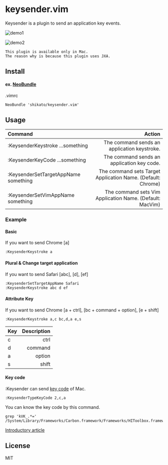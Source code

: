 # keysender.vim
Keysender is a plugin to send an application key events.

![demo1](https://qiita-image-store.s3.amazonaws.com/0/47437/2ab5c30c-ec0a-61a8-7174-24a9bd983b8d.gif) 

![demo2](https://qiita-image-store.s3.amazonaws.com/0/47437/786ff3ab-5b09-9169-2653-7619043a4196.gif)

``` 
This plugin is available only in Mac.
The reason why is because this plugin uses JXA.
```

## Install
#### ex. [NeoBundle](https://github.com/Shougo/neobundle.vim)
.vimrc
```
NeoBundle 'shikato/keysender.vim'
```

## Usage
| Command | Action |
|:-----------|------------:|
| :KeysenderKeystroke ...something|The command sends an application keystroke. |
| :KeysenderKeyCode ...something|The command sends an application key code.|
| :KeysenderSetTargetAppName something |The command sets Target Application Name. (Default: Chrome)|
| :KeysenderSetVimAppName something |The command sets Vim Application Name. (Default: MacVim)|

### Example

#### Basic
If you want to send Chrome [a]
```
:KeysenderKeystroke a
```
#### Plural & Change target application
If you want to send Safari [abc], [d], [ef] 
```
:KeysenderSetTargetAppName Safari
:KeysenderKeystroke abc d ef
```
#### Attribute Key
If you want to send Chrome [a + ctrl], [bc + command + option], [e + shift] 
```
:KeysenderKeystroke a,c bc,d,a e,s
```

| Key | Description |
|:-----------|------------:|
| c|ctrl |
| d |command |
| a |option |
| s |shift |

#### Key code
:Keysender can send [key code](http://hyslog.com/blog/2012/06/25/569) of Mac.
```
:KeysenderTypeKeyCode 2,c,a
```
You can know the key code by this command.
```
grep 'kVK_.*=' /System/Library/Frameworks/Carbon.framework/Frameworks/HIToolbox.framework/Headers/Events.h
```

[Introductory article](http://qiita.com/shikato/items/2e8af1330e3ac8949279)

## License
MIT
